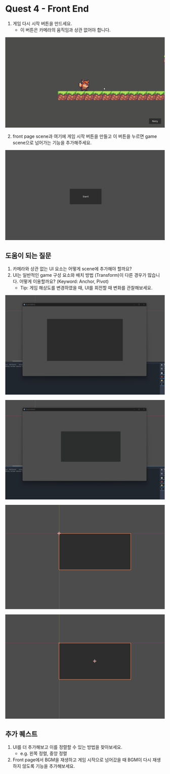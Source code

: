 # Quest 4 - Front End
1. 게임 다시 시작 버튼을 만드세요.
	- 이 버튼은 카메라의 움직임과 상관 없어야 합니다.

![](media/Quest4_retry.gif)

2. front page scene과 여기에 게임 시작 버튼을 만들고 이 버튼을 누르면 game scene으로 넘어가는 기능을 추가해주세요.

![](media/Quest4_start.gif)
## 도움이 되는 질문
1. 카메라와 상관 없는 UI 요소는 어떻게 scene에 추가해야 할까요?
2. UI는 일반적인 game 구성 요소와 배치 방법 (Transform)이 다른 경우가 많습니다. 어떻게 이용할까요? (Keyword: Anchor, Pivot)
	- Tip: 게임 해상도를 변경하였을 때, UI를 회전할 때 변화를 관찰해보세요.

![](media/Quest4_ui1.gif)

![](media/Quest4_ui2.gif)

![](media/Quest4_ui3.gif)

![](media/Quest4_ui4.gif)
## 추가 퀘스트
1. UI를 더 추가해보고 이를 정렬할 수 있는 방법을 찾아보세요.
	- e.g. 왼쪽 정렬, 중앙 정렬
2. Front page에서 BGM을 재생하고 게임 시작으로 넘어갔을 때 BGM이 다시 재생하지 않도록 기능을 추가해보세요.